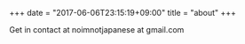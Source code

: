 +++
date = "2017-06-06T23:15:19+09:00"
title = "about"
+++

Get in contact at noimnotjapanese at gmail.com
